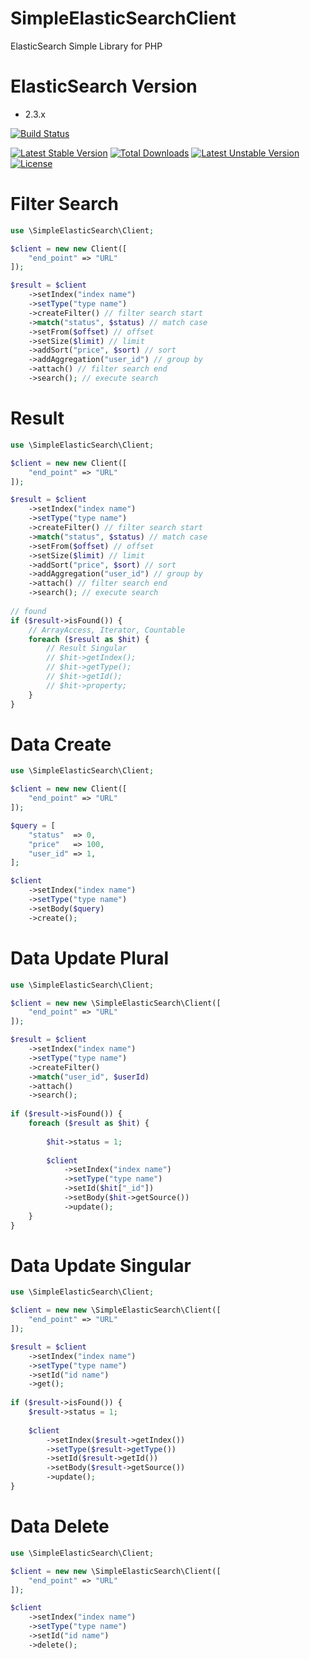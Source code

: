# SimpleElasticSearchClient

ElasticSearch Simple Library for PHP

# ElasticSearch Version

- 2.3.x


[![Build Status](https://travis-ci.org/ienaga/SimpleElasticSearchClient.svg?branch=master)](https://travis-ci.org/ienaga/SimpleElasticSearchClient)

[![Latest Stable Version](https://poser.pugx.org/ienaga/simple-elasticsearch-client/v/stable)](https://packagist.org/packages/ienaga/simple-elasticsearch-client) [![Total Downloads](https://poser.pugx.org/ienaga/simple-elasticsearch-client/downloads)](https://packagist.org/packages/ienaga/simple-elasticsearch-client) [![Latest Unstable Version](https://poser.pugx.org/ienaga/simple-elasticsearch-client/v/unstable)](https://packagist.org/packages/ienaga/simple-elasticsearch-client) [![License](https://poser.pugx.org/ienaga/simple-elasticsearch-client/license)](https://packagist.org/packages/ienaga/simple-elasticsearch-client)


# Filter Search

```php
use \SimpleElasticSearch\Client;

$client = new new Client([
    "end_point" => "URL"
]);

$result = $client
    ->setIndex("index name")
    ->setType("type name")
    ->createFilter() // filter search start
    ->match("status", $status) // match case
    ->setFrom($offset) // offset 
    ->setSize($limit) // limit
    ->addSort("price", $sort) // sort
    ->addAggregation("user_id") // group by
    ->attach() // filter search end
    ->search(); // execute search
```

# Result

```php
use \SimpleElasticSearch\Client;

$client = new new Client([
    "end_point" => "URL"
]);

$result = $client
    ->setIndex("index name")
    ->setType("type name")
    ->createFilter() // filter search start
    ->match("status", $status) // match case
    ->setFrom($offset) // offset 
    ->setSize($limit) // limit
    ->addSort("price", $sort) // sort
    ->addAggregation("user_id") // group by
    ->attach() // filter search end
    ->search(); // execute search
    
// found
if ($result->isFound()) {
    // ArrayAccess, Iterator, Countable
    foreach ($result as $hit) {
        // Result Singular 
        // $hit->getIndex();
        // $hit->getType();
        // $hit->getId();
        // $hit->property;
    }
}
```

# Data Create

```php
use \SimpleElasticSearch\Client;

$client = new new Client([
    "end_point" => "URL"
]);

$query = [
    "status"  => 0,
    "price"   => 100,
    "user_id" => 1,
];

$client
    ->setIndex("index name")
    ->setType("type name")
    ->setBody($query)
    ->create();
```


# Data Update Plural

```php
use \SimpleElasticSearch\Client;

$client = new new \SimpleElasticSearch\Client([
    "end_point" => "URL"
]);

$result = $client
    ->setIndex("index name")
    ->setType("type name")
    ->createFilter()
    ->match("user_id", $userId)
    ->attach()
    ->search();
    
if ($result->isFound()) {
    foreach ($result as $hit) {
        
        $hit->status = 1;
        
        $client
            ->setIndex("index name")
            ->setType("type name")
            ->setId($hit["_id"])
            ->setBody($hit->getSource())
            ->update();
    }
}
```

# Data Update Singular

```php
use \SimpleElasticSearch\Client;

$client = new new \SimpleElasticSearch\Client([
    "end_point" => "URL"
]);

$result = $client
    ->setIndex("index name")
    ->setType("type name")
    ->setId("id name")
    ->get();
    
if ($result->isFound()) {
    $result->status = 1;
    
    $client
        ->setIndex($result->getIndex())
        ->setType($result->getType())
        ->setId($result->getId())
        ->setBody($result->getSource())
        ->update();
}
```

# Data Delete 

```php
use \SimpleElasticSearch\Client;

$client = new new \SimpleElasticSearch\Client([
    "end_point" => "URL"
]);

$client
    ->setIndex("index name")
    ->setType("type name")
    ->setId("id name")
    ->delete();
```